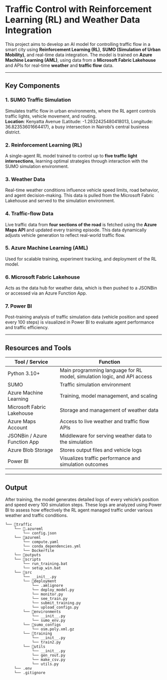 # Traffic Control with Reinforcement Learning (RL) and Weather Data Integration

This project aims to develop an AI model for controlling traffic flow in a smart city using **Reinforcement Learning (RL)**, **SUMO (Simulation of Urban Mobility)**, and real-time data integration. The model is trained on **Azure Machine Learning (AML)**, using data from a **Microsoft Fabric Lakehouse** and APIs for real-time **weather** and **traffic flow** data.

---

## Key Components

### 1. SUMO Traffic Simulation
Simulates traffic flow in urban environments, where the RL agent controls traffic lights, vehicle movement, and routing.  
**Location**: Kenyatta Avenue (Latitude: -1.2832425480418013, Longitude: 36.82353601664417), a busy intersection in Nairobi’s central business district.

### 2. Reinforcement Learning (RL)
A single-agent RL model trained to control up to **five traffic light intersections**, learning optimal strategies through interaction with the SUMO simulation environment.

### 3. Weather Data
Real-time weather conditions influence vehicle speed limits, road behavior, and agent decision-making. This data is pulled from the Microsoft Fabric Lakehouse and served to the simulation environment.

### 4. Traffic-flow Data
Live traffic data from **four sections of the road** is fetched using the **Azure Maps API** and updated every training episode. This data dynamically adjusts vehicle generation to reflect real-world traffic flow.

### 5. Azure Machine Learning (AML)
Used for scalable training, experiment tracking, and deployment of the RL model.

### 6. Microsoft Fabric Lakehouse
Acts as the data hub for weather data, which is then pushed to a JSONBin or accessed via an Azure Function App.

### 7. Power BI
Post-training analysis of traffic simulation data (vehicle position and speed every 100 steps) is visualized in Power BI to evaluate agent performance and traffic efficiency.

---

## Resources and Tools

| Tool / Service                 | Function                                                                 |
|-------------------------------|--------------------------------------------------------------------------|
| Python 3.10+                  | Main programming language for RL model, simulation logic, and API access |
| SUMO                          | Traffic simulation environment                                           |
| Azure Machine Learning        | Training, model management, and scaling                                 |
| Microsoft Fabric Lakehouse    | Storage and management of weather data                                  |
| Azure Maps Account            | Access to live weather and traffic flow APIs                            |
| JSONBin / Azure Function App  | Middleware for serving weather data to the simulation                   |
| Azure Blob Storage            | Stores output files and vehicle logs                                    |
| Power BI                      | Visualizes traffic performance and simulation outcomes                  |

---

## Output

After training, the model generates detailed logs of every vehicle’s position and speed every 100 simulation steps. These logs are analyzed using Power BI to assess how effectively the RL agent managed traffic under various weather and traffic conditions.

```
└── 📁traffic
    └── 📁.azureml
        └── config.json
    └── 📁azureml
        └── compute.yaml
        └── conda_dependencies.yml
        └── Dockerfile
    └── 📁outputs
    └── 📁scripts
        └── run_training.bat
        └── setup_win.bat
    └── 📁src
        └── __init__.py
        └── 📁deployment
            └── .amlignore
            └── deploy_model.py
            └── monitor.py
            └── see_train.py
            └── submit_training.py
            └── upload_configs.py
        └── 📁environments
            └── __init__.py
            └── sumo_env.py
        └── 📁sumo_configs
            └── osm.poly.xml.gz
        └── 📁training
            └── __init__.py
            └── train2.py
        └── 📁utils
            └── __init__.py
            └── gen_rout.py
            └── make_csv.py
            └── utils.py
    └── .env
    └── .gitignore
```
